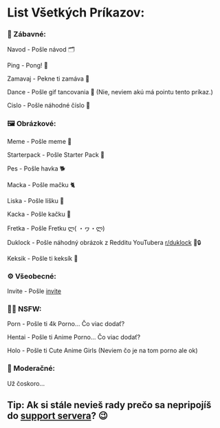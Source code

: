 # List Všetkých Príkazov:

### 🤪 Zábavné: 

 Navod - Pošle návod 🗂️
 
 Ping - Pong! 🏓
 
 Zamavaj - Pekne ti zamáva 👋 
 
 Dance - Pošle gif tancovania 🕺 (Nie, neviem akú má pointu tento príkaz.)
 
 Cislo - Pošle náhodné číslo 🔢
 

### 🖼️ Obrázkové:

 Meme - Pošle meme 🤹
 
 Starterpack - Pošle Starter Pack 🧳
 
 Pes - Pošle havka 🐕
 
 Macka - Pošle mačku 🐈
  
 Liska - Pošle líšku 🦊
 
 Kacka - Pošle kačku 🦆
 
 Fretka - Pošle Fretku ლ( ・ヮ・ლ)
 
 Duklock - Pošle náhodný obrázok z Redditu YouTubera [r/duklock](https://reddit.com/r/duklock) 🦆🔒
 
 Keksik - Pošle ti keksík 🍪

### ⚙️ Všeobecné:

Invite - Pošle [invite](https://discord.com/oauth2/authorize?client_id=756499833577013288&scope=bot&permissions=8)

### 🍆🍑 NSFW:

Porn - Pošle ti 4k Porno... Čo viac dodať?

Hentai - Pošle ti Anime Porno... Čo viac dodať?

Holo - Pošle ti Cute Anime Girls (Neviem čo je na tom porno ale ok)

### 🔨 Moderačné: 

Už čoskoro...

## Tip: Ak si stále nevieš rady prečo sa nepripojíš do [support servera](https://discord.gg/fRGSmns)? 😉
